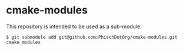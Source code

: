 # cmake-modules
This repository is intended to be used as a sub-module:

```
$ git submodule add git@github.com:PhischDotOrg/cmake-modules.git cmake_modules
```
